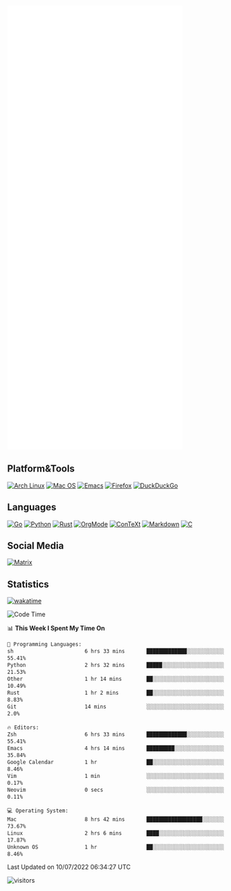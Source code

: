 ![Metrics](https://github.com/SteamedFish/SteamedFish/blob/master/github-metrics.svg)

## Platform&Tools

[![Arch Linux](https://img.shields.io/badge/ArchLinux-1793D1?logo=arch-linux&logoColor=fff&style=flat-square)](https://archlinux.org/)
[![Mac OS](https://img.shields.io/badge/MacOS-000000?style=flat-square&logo=macos&logoColor=F0F0F0)](https://www.apple.com/macos/)
[![Emacs](https://img.shields.io/badge/Emacs-%237F5AB6.svg?&style=flat-square&logo=gnu-emacs&logoColor=white)](https://www.gnu.org/software/emacs/)
[![Firefox](https://img.shields.io/badge/Firefox-FF7139?style=flat-square&logo=Firefox-Browser&logoColor=white)](https://firefox.com/)
[![DuckDuckGo](https://img.shields.io/badge/DuckDuckGo-DE5833?style=flat-square&logo=DuckDuckGo&logoColor=white)](https://duckduckgo.com/)

## Languages

[![Go](https://img.shields.io/badge/Golang-%2300ADD8.svg?style=flat-square&logo=go&logoColor=white)](https://golang.org/)
[![Python](https://img.shields.io/badge/Python-3670A0?style=flat-square&logo=python&logoColor=ffdd54)](https://www.python.org/)
[![Rust](https://img.shields.io/badge/Rust-%23000000.svg?style=flat-square&logo=rust&logoColor=white)](https://www.rust-lang.org/)
[![OrgMode](https://img.shields.io/badge/OrgMode-%23000000.svg?style=flat-square&logo=org&logoColor=white)](https://orgmode.org/)
[![ConTeXt](https://img.shields.io/badge/ConTeXt-%23008080.svg?style=flat-square&logo=latex&logoColor=white)](https://contextgarden.net/)
[![Markdown](https://img.shields.io/badge/MarkDown-%23000000.svg?style=flat-square&logo=markdown&logoColor=white)](https://daringfireball.net/projects/markdown/)
[![C](https://img.shields.io/badge/C-%2300599C.svg?style=flat-square&logo=c&logoColor=white)](https://www.iso.org/standard/74528.html)

## Social Media

[![Matrix](https://img.shields.io/badge/SteamedFish-2CA5E0?style=social&logo=matrix&logoColor=black)](https://matrix.to/#/@i:steamedfish.org)

## Statistics
[![wakatime](https://wakatime.com/badge/user/168280d6-fcf2-4b4f-ad3a-dc4612f35b38.svg)](https://wakatime.com/@168280d6-fcf2-4b4f-ad3a-dc4612f35b38)

<!--START_SECTION:waka-->
![Code Time](http://img.shields.io/badge/Code%20Time-1%2C912%20hrs%2052%20mins-blue)

📊 **This Week I Spent My Time On** 

```text
💬 Programming Languages: 
sh                       6 hrs 33 mins       █████████████░░░░░░░░░░░░   55.41% 
Python                   2 hrs 32 mins       █████░░░░░░░░░░░░░░░░░░░░   21.53% 
Other                    1 hr 14 mins        ██░░░░░░░░░░░░░░░░░░░░░░░   10.49% 
Rust                     1 hr 2 mins         ██░░░░░░░░░░░░░░░░░░░░░░░   8.83% 
Git                      14 mins             ░░░░░░░░░░░░░░░░░░░░░░░░░   2.0%

🔥 Editors: 
Zsh                      6 hrs 33 mins       █████████████░░░░░░░░░░░░   55.41% 
Emacs                    4 hrs 14 mins       █████████░░░░░░░░░░░░░░░░   35.84% 
Google Calendar          1 hr                ██░░░░░░░░░░░░░░░░░░░░░░░   8.46% 
Vim                      1 min               ░░░░░░░░░░░░░░░░░░░░░░░░░   0.17% 
Neovim                   0 secs              ░░░░░░░░░░░░░░░░░░░░░░░░░   0.11%

💻 Operating System: 
Mac                      8 hrs 42 mins       ██████████████████░░░░░░░   73.67% 
Linux                    2 hrs 6 mins        ████░░░░░░░░░░░░░░░░░░░░░   17.87% 
Unknown OS               1 hr                ██░░░░░░░░░░░░░░░░░░░░░░░   8.46%

```


 Last Updated on 10/07/2022 06:34:27 UTC
<!--END_SECTION:waka-->

![visitors](https://visitor-badge.laobi.icu/badge?page_id=SteamedFish.SteamedFish)

